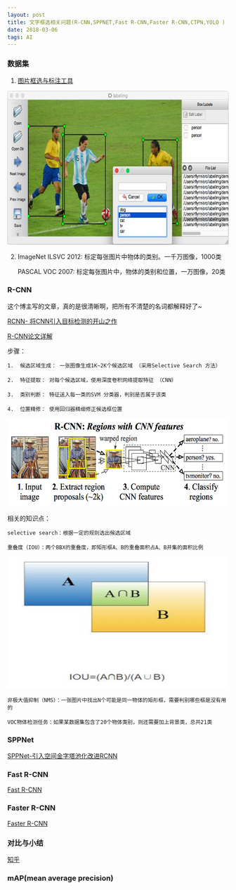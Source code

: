 ```yaml
---
layout: post
title: 文字框选相关问题(R-CNN,SPPNET,Fast R-CNN,Faster R-CNN,CTPN,YOLO )
date: 2018-03-06
tags: AI 
---
```


### 数据集

1.  [图片框选与标注工具](https://github.com/tzutalin/labelImg)

<img src="/images/posts/2018/03/框选//1.jpg" height="350" width="600"> 

2.  ImageNet ILSVC 2012:    标定每张图片中物体的类别。一千万图像，1000类

    PASCAL VOC 2007:        标定每张图片中，物体的类别和位置，一万图像，20类

### R-CNN

这个博主写的文章，真的是很清晰啊，把所有不清楚的名词都解释好了~

[RCNN- 将CNN引入目标检测的开山之作](https://zhuanlan.zhihu.com/p/23006190?refer=xiaoleimlnote)

[R-CNN论文详解](http://blog.csdn.net/WoPawn/article/details/52133338)

步骤：

    1.  候选区域生成： 一张图像生成1K~2K个候选区域 （采用Selective Search 方法）

    2.  特征提取： 对每个候选区域，使用深度卷积网络提取特征 （CNN） 
    
    3.  类别判断： 特征送入每一类的SVM 分类器，判别是否属于该类 
    
    4.  位置精修： 使用回归器精细修正候选框位置 

<img src="/images/posts/2018/03/框选//RCNN.png" height="200" width="500"> 

相关的知识点：

    selective search：根据一定的规则选出候选区域

    重叠度（IOU）：两个BBX的重叠度，即矩形框A、B的重叠面积占A、B并集的面积比例

<img src="/images/posts/2018/03/框选//IOU.png" height="300" width="500">

    非极大值抑制（NMS）：一张图片中找出N个可能是同一物体的矩形框，需要判别哪些框是没有用的

    VOC物体检测任务：如果某数据集包含了20个物体类别，则还需要加上背景类，总共21类


### SPPNet

[SPPNet-引入空间金字塔池化改进RCNN](https://zhuanlan.zhihu.com/p/24774302?refer=xiaoleimlnote)


### Fast R-CNN

[Fast R-CNN](https://zhuanlan.zhihu.com/p/24780395?refer=xiaoleimlnote)

### Faster R-CNN

[Faster R-CNN](https://zhuanlan.zhihu.com/p/24916624?refer=xiaoleimlnote)





### 对比与小结

[知乎](https://www.zhihu.com/question/35887527/answer/73048322)


### mAP(mean average precision)